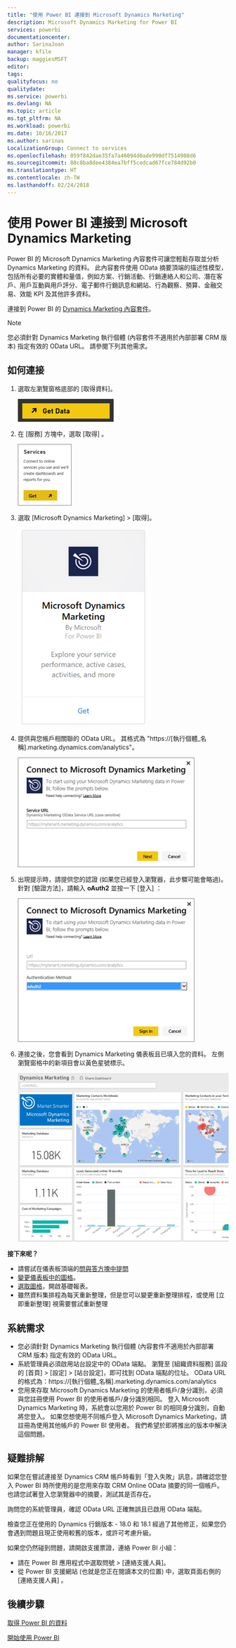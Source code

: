```yaml
---
title: "使用 Power BI 連接到 Microsoft Dynamics Marketing"
description: Microsoft Dynamics Marketing for Power BI
services: powerbi
documentationcenter: 
author: SarinaJoan
manager: kfile
backup: maggiesMSFT
editor: 
tags: 
qualityfocus: no
qualitydate: 
ms.service: powerbi
ms.devlang: NA
ms.topic: article
ms.tgt_pltfrm: NA
ms.workload: powerbi
ms.date: 10/16/2017
ms.author: sarinas
LocalizationGroup: Connect to services
ms.openlocfilehash: 059f842dae35fa7a46094d0ade990df7514908d6
ms.sourcegitcommit: 88c8ba8dee4384ea7bff5cedcad67fce784d92b0
ms.translationtype: HT
ms.contentlocale: zh-TW
ms.lasthandoff: 02/24/2018
---
```

# <a name="connect-to-microsoft-dynamics-marketing-with-power-bi"></a>使用 Power BI 連接到 Microsoft Dynamics Marketing
Power BI 的 Microsoft Dynamics Marketing 內容套件可讓您輕鬆存取並分析 Dynamics Marketing 的資料。 此內容套件使用 OData 摘要頂端的描述性模型，包括所有必要的實體和量值，例如方案、行銷活動、行銷連絡人和公司、潛在客戶、用戶互動與用戶評分、電子郵件行銷訊息和網站、行為觀察、預算、金融交易、效能 KPI 及其他許多資料。 

連接到 Power BI 的 [Dynamics Marketing 內容套件](https://app.powerbi.com/getdata/services/microsoft-dynamics-marketing)。

>[!NOTE]
>您必須針對 Dynamics Marketing 執行個體 (內容套件不適用於內部部署 CRM 版本) 指定有效的 OData URL。 請參閱下列其他需求。

## <a name="how-to-connect"></a>如何連接
1. 選取左瀏覽窗格底部的 [取得資料]。
   
   ![](media/service-connect-to-microsoft-dynamics-marketing/pbi_getdata.png) 
2. 在 [服務]  方塊中，選取 [取得] 。
   
   ![](media/service-connect-to-microsoft-dynamics-marketing/pbi_getservices.png) 
3. 選取 [Microsoft Dynamics Marketing] \> [取得]。
   
   ![](media/service-connect-to-microsoft-dynamics-marketing/mdmarketing.png)
4. 提供與您帳戶相關聯的 OData URL。  其格式為 "https://[執行個體\_名稱].marketing.dynamics.com/analytics"。
   
   ![](media/service-connect-to-microsoft-dynamics-marketing/pbi_dynmktgserviceurl.png)
5. 出現提示時，請提供您的認證 (如果您已經登入瀏覽器，此步驟可能會略過)。 針對 [驗證方法]，請輸入 **oAuth2** 並按一下 [登入] ：
   
   ![](media/service-connect-to-microsoft-dynamics-marketing/pbi_dynammktgoauth2.png)
6. 連接之後，您會看到 Dynamics Marketing 儀表板且已填入您的資料。 左側瀏覽窗格中的新項目會以黃色星號標示。
   
   ![](media/service-connect-to-microsoft-dynamics-marketing/pbi_dynammktgnewdash.png)

**接下來呢？**

* 請嘗試在儀表板頂端的[問與答方塊中提問](power-bi-q-and-a.md)
* [變更儀表板中的圖格](service-dashboard-edit-tile.md)。
* [選取圖格](service-dashboard-tiles.md)，開啟基礎報表。
* 雖然資料集排程為每天重新整理，但是您可以變更重新整理排程，或使用 [立即重新整理] 視需要嘗試重新整理

## <a name="system-requirements"></a>系統需求
* 您必須針對 Dynamics Marketing 執行個體 (內容套件不適用於內部部署 CRM 版本) 指定有效的 OData URL。  
* 系統管理員必須啟用站台設定中的 OData 端點。 瀏覽至 [組織資料服務] 區段的 [首頁] \> [設定] \> [站台設定]，即可找到 OData 端點的位址。  OData URL 的格式為：https://[執行個體\_名稱].marketing.dynamics.com/analytics  
* 您用來存取 Microsoft Dynamics Marketing 的使用者帳戶/身分識別，必須與您註冊使用 Power BI 的使用者帳戶/身分識別相同。 登入 Microsoft Dynamics Marketing 時，系統會以您用於 Power BI 的相同身分識別，自動將您登入。 如果您想使用不同帳戶登入 Microsoft Dynamics Marketing，請註冊為使用其他帳戶的 Power BI 使用者。 我們希望於即將推出的版本中解決這個問題。   

## <a name="troubleshooting"></a>疑難排解
如果您在嘗試連接至 Dynamics CRM 帳戶時看到「登入失敗」訊息，請確認您登入 Power BI 時所使用的是您用來存取 CRM Online OData 摘要的同一個帳戶。 也請您試著登入您瀏覽器中的摘要，測試其是否存在。

詢問您的系統管理員，確認 OData URL 正確無誤且已啟用 OData 端點。

檢查您正在使用的 Dynamics 行銷版本 - 18.0 和 18.1 經過了其他修正，如果您仍會遇到問題且現正使用較舊的版本，或許可考慮升級。

如果您仍然碰到問題，請開啟支援票證，連絡 Power BI 小組：

* 請在 Power BI 應用程式中選取問號 \> [連絡支援人員]。
* 從 Power BI 支援網站 (也就是您正在閱讀本文的位置) 中，選取頁面右側的 [連絡支援人員]  。

## <a name="next-steps"></a>後續步驟
[取得 Power BI 的資料](service-get-data.md)

[開始使用 Power BI](service-get-started.md)

